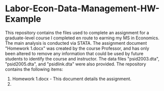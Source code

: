 Labor-Econ-Data-Management-HW-Example
=====================================

This repository contains the files used to complete an assignment for a graduate-level course I completed en route to earning my MS in Economics.  The main analysis is conducted via STATA.  The assignment document "Homework 1.docx" was created by the course Professor, and has only been altered to remove any information that could be used by future students to identify the course and instructor.  The data files "psid2003.dta", "psid2005.dta", and "psidlink.dta" were also provided.  The repository contains the following items:

1. Homework 1.docx - This document details the assignment.
2. 
